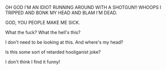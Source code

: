 OH GOD I'M AN IDIOT RUNNING AROUND WITH A SHOTGUN!! WHOOPS I TRIPPED AND BONK MY HEAD AND BLAM I'M DEAD.

GOD, YOU PEOPLE MAKE ME SICK.

What the fuck? What the hell's this?

I don't need to be looking at this. And where's my head?

Is this some sort of retarded hooliganist joke?

I don't think I find it funny!
